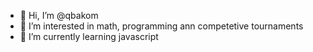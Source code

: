 - 👋 Hi, I’m @qbakom
- 👀 I’m interested in math, programming ann competetive tournaments
- 🌱 I’m currently learning javascript

<!---
qbakom/qbakom is a ✨ special ✨ repository because its `README.md` (this file) appears on your GitHub profile.
You can click the Preview link to take a look at your changes.
--->
